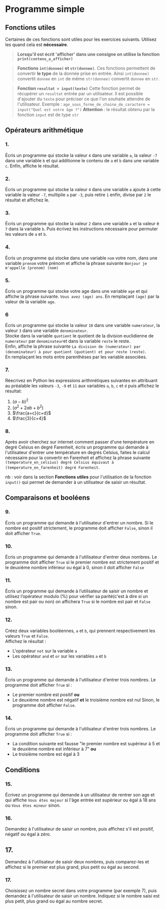 # Programme simple    
 
## Fonctions utiles 

Certaines de ces fonctions sont utiles pour les exercices suivants. Utilisez les quand cela est __nécessaire__.

> __Lorsqu'il est écrit 'afficher' dans une consigne on utilise la fonction `print(contenu_a_afficher)`__  

> __Fonctions `int(donnee)` et `str(donnee)`__. 
> Ces fonctions permettent de convertir __le type__ de la donnée prise en entrée. 
> Ainsi `int(donnee)` convertit `donnee` en `int` de même `str(donnee)` convertit `donnee` en `str`. 

> __Fonction `resultat = input(texte)`__ 
> Cette fonction permet de récupérer un `resultat` entrée par un utilisateur. Il est possible d'ajouter du `texte` pour préciser ce que l'on souhaite attendre de l'utilisateur. 
> Exemple : `age_sous_forme_de_chaine_de_caractere = input("Quel est votre âge ?")` 
> __Attention__ : le résultat obtenu par la fonction `input` est de type `str`



## Opérateurs arithmétique 

### 1.  
Écris un programme qui stocke la valeur `4` dans une variable `a`, la valeur `-7` dans une variable `b` et qui additionne le contenu de `a` et `b` dans une variable `c`. Enfin, affiche le résultat.  


### 2. 
Écris un programme qui stocke la valeur `4` dans une variable `a` ajoute à cette variable la valeur `-7`, multiplie `a` par `-3`, puis retire `1` enfin, divise par `2` le résultat et affichez le. 

### 3.  
Écris un programme qui stocke la valeur `2` dans une variable `a` et la valeur è `7` dans la variable `b`. Puis écrivez les instructions nécessaire pour permuter les valeurs de `a` et `b`. 

### 4.
Écris un programme qui stocke dans une variable `nom` votre nom, dans une variable `prenom` votre prénom et affiche la phrase suivante `Bonjour je m'appelle (prenom) (nom)` 


### 5.  
Écris un programme qui stocke votre age dans une variable `age` et qui affiche la phrase suivante.
`Vous avez (age) ans`. En remplaçant `(age)` par la valeur de la variable `age`.  

### 6
Écris un programme qui stocke la valeur `10` dans une variable `numerateur`, la valeur `3` dans une variable `denominateur`.  
Stocke dans la variable `quotient` le quotient de la division euclidienne de `numerateur` par `denominateur`et dans la variable `reste` le reste.  
Enfin, affiche la phrase suivante `La division de (numerateur) par (denominateur) à pour quotient (quotient) et pour reste (reste)`.  
En remplaçant les mots entre parenthèses par les variable associées.  


### 7. 
Réecrivez en Python les expressions arithmétiques suivantes en attribuant au préalable les valeurs `-3`, `-9` et `11` aux variables `a`, `b`, `c` et `d` puis affichez le résultat:  
  1. $(a - b)^2$
  2. $(a^2 + 2ab + b^2)$
  3. $\frac{a+c}{c+d}$
  4. $\frac{3}{c+4}$


### 8.  
Après avoir cherchez sur internet comment passer d'une température en degré Celsius en degré Farenheit, écris un programme qui demande à l'utilisateur d'entrer une température en degrés Celsius, faites le calcul nécessaire pour la convertir en Farenheit et affichez la phrase suivante `(temperature_en_celsius) degré Celsius équivaut à (temperature_en_farenheit) degré Farenheit`.  

nb : voir dans la section __Fonctions utiles__  pour l'utilisation de la fonction `input()` qui permet de demander à un utilisateur de saisir un résultat.  




## Comparaisons et booléens  

### 9.
Écris un programme qui demande à l'utilisateur d'entrer un nombre. Si le nombre est positif strictement, le programme doit afficher `False`, sinon il doit afficher `True`. 


### 10.
Écris un programme qui demande à l'utilisateur d'entrer deux nombres. Le programme doit afficher `True` si le premier nombre est strictement positif et le deuxième nombre inférieur ou égal à 0, sinon il doit afficher `False`



### 11.
Écris un programme qui demande à l’utilisateur de saisir un nombre et utilisez l’opérateur modulo (%) pour vérifier sa parité(c'est à dire si un nombre est pair ou non) on affichera `True` si le nombre est pair et `False` sinon.


### 12.
Créez deux variables booléennes, `a` et `b`, qui prennent respectivement les valeurs `True` et `False`.  
Affichez le résultat :  
  - L'opérateur `not` sur la variable `a`  
  - Les opérateur `and` et `or` sur les variables `a` et `b`  



### 13.
Écris un programme qui demande à l'utilisateur d'entrer trois nombres. Le programme doit afficher `True` si :
  - Le premier nombre est positif __ou__
  - Le deuxième nombre est négatif __et__ le troisième nombre est nul 
Sinon, le programme doit afficher `False`.

### 14.  
Écris un programme qui demande à l'utilisateur d'entrer trois nombres. Le programme doit afficher `True` si :  
  - La condition suivante est fausse "le premier nombre est supérieur à 5 et le deuxième nombre est inférieur à 7" __ou__  
  - Le  troisième nombre est égal à 3  



## Conditions 


### 15.
Écrivez un programme qui demande à un utilisateur de rentrer son age et qui affiche `Vous êtes majeur` si l'âge entrée est supérieur ou égal à 18 ans ou `Vous êtes mineur` sinon. 

### 16.
Demandez à l'utilisateur de saisir un nombre, puis affichez s'il est positif, négatif ou égal à zéro.  


## 17.    
Demandez à l'utilisateur de saisir deux nombres, puis comparez-les et affichez si le premier est plus grand, plus petit ou égal au second.


### 17.  
Choisissez un nombre secret dans votre programme (par exemple 7), puis demandez à l'utilisateur de saisir un nombre. Indiquez si le nombre saisi est plus petit, plus grand ou égal au nombre secret.


